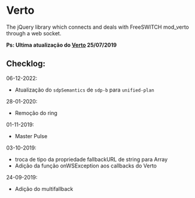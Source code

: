 # Verto

The jQuery library which connects and deals with FreeSWITCH mod_verto through a web socket.

**Ps: Ultima atualização do [Verto]('https://github.com/signalwire/freeswitch/tree/master/html5/verto/js') 25/07/2019**

## Checklog:

06-12-2022:

- Atualização do ```sdpSemantics``` de ```sdp-b``` para ```unified-plan```

28-01-2020:

- Remoção do ring

01-11-2019:

- Master Pulse

03-10-2019:

- troca de tipo da propriedade fallbackURL de string para Array
- Adição da função onWSException aos callbacks do Verto

24-09-2019:

- Adição do multifallback
